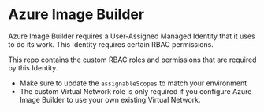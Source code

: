 # Azure Image Builder

Azure Image Builder requires a User-Assigned Managed Identity that it uses to do its work.  This Identity requires certain RBAC permissions.

This repo contains the custom RBAC roles and permissions that are required by this Identity.
- Make sure to update the `assignableScopes` to match your environment
- The custom Virtual Network role is only required if you configure Azure Image Builder to use your own existing Virtual Network.
